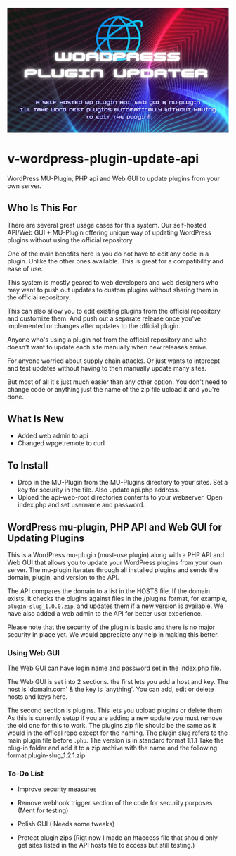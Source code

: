 ![Header](./png_20230308_211110_0000.png)

# v-wordpress-plugin-update-api
WordPress MU-Plugin, PHP api and Web GUI to update plugins from your own server.


## Who Is This For
There are several great usage cases for this system. Our self-hosted API/Web GUI + MU-Plugin offering unique way of updating WordPress plugins without using the official repository.

One of the main benefits here is you do not have to edit any code in a plugin. Unlike the other ones available. This is great for a compatibility and ease of use.

This system is mostly geared to web developers and web designers who may want to push out updates to custom plugins without sharing them in the official repository.

This can also allow you to edit existing plugins from the official repository and customize them. And push out a separate release once you've implemented or changes after updates to the official plugin.

Anyone who's using a plugin not from the official repository and who doesn't want to update each site manually when new releases arrive.

For anyone worried about supply chain attacks. Or just wants to intercept and test updates without having to then manually update many sites.

But most of all it's just much easier than any other option. You don't need to change code or anything just the name of the zip file upload it and you're done.


## What Is New
- Added web admin to api
- Changed wpgetremote to curl


## To Install
- Drop in the MU-Plugin from the MU-Plugins directory to your sites. Set a key for security in the file. Also update api.php address.
- Upload the api-web-root directories contents to your webserver. Open index.php and set username and password.


## WordPress mu-plugin, PHP API and Web GUI for Updating Plugins
This is a WordPress mu-plugin (must-use plugin) along with a PHP API and Web GUI that allows you to update your WordPress plugins from your own server. The mu-plugin iterates through all installed plugins and sends the domain, plugin, and version to the API.

The API compares the domain to a list in the HOSTS file. If the domain exists, it checks the plugins against files in the /plugins format, for example, `plugin-slug_1.0.0.zip`, and updates them if a new version is available. We have also added a web admin to the API for better user experience.

Please note that the security of the plugin is basic and there is no major security in place yet. We would appreciate any help in making this better.


### Using Web GUI
The Web GUI can have login name and password set in the index.php file.

The Web GUI is set into 2 sections. the first lets you add a host and key. The host is 'domain.com' & the key is 'anything'. You can add, edit or delete hosts and keys here.

The second section is plugins. This lets you upload plugins or delete them. As this is currently setup if you are adding a new update you must remove the old one for this to work. The plugins zip file should be the same as it would in the offical repo except for the naming. The plugin slug refers to the main plugin file before `.php`. The version is in standard format 1.1.1 Take the plug-in folder and add it to a zip archive with the name and the following format plugin-slug_1.2.1.zip.


### To-Do List
- Improve security measures

- Remove webhook trigger section of the code for security purposes (Ment for testing)

- Polish GUI ( Needs some tweaks)

- Protect plugin zips (Rigt now I made an htaccess file that should only get sites listed in the API hosts file to access but still testing.)
